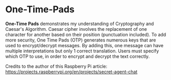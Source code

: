 # One-Time-Pads

**One-Time Pads** demonstrates my understanding of Cryptography and Caesar's Algorithm. Caesar cipher involves the replacement of one character for another based on their position (punctuation included). To add more security, One Time Pads (OTP) generates numerous keys that are used to encrypt/decrypt messages. By adding this, one message can have multiple interpretations but only 1 correct translation. Users must specify which OTP to use, in order to encrypt and decrypt the text correctly.

Credits to the author of this Raspberry Pi article: https://projects.raspberrypi.org/en/projects/secret-agent-chat
